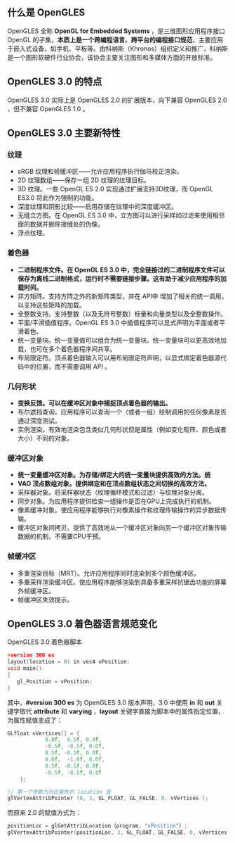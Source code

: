 ## **什么是 OpenGLES**

OpenGLES 全称 **OpenGL for Embedded Systems** ，是三维图形应用程序接口 OpenGL 的子集，**本质上是一个跨编程语言、跨平台的编程接口规范**，主要应用于嵌入式设备，如手机、平板等。由科纳斯（Khronos）组织定义和推广，科纳斯是一个图形软硬件行业协会，该协会主要关注图形和多媒体方面的开放标准。



## **OpenGLES 3.0 的特点**

OpenGLES 3.0 实际上是 OpenGLES 2.0 的扩展版本，向下兼容 OpenGLES 2.0 ，但不兼容 OpenGLES 1.0 。



## **OpenGLES 3.0 主要新特性**

### **纹理**

- sRGB 纹理和帧缓冲区——允许应用程序执行伽马校正渲染。
- 2D 纹理数组——保存一组 2D 纹理的纹理目标。
- 3D 纹理。一些 OpenGL ES 2.0 实现通过扩展支持3D纹理，而 OpenGL ES3.0 将此作为强制的功能。
- 深度纹理和阴影比较——启用存储在纹理中的深度缓冲区。
- 无缝立方图。在 OpenGL ES 3.0 中，立方图可以进行采样如过滤来使用相邻面的数据并删除接缝处的伪像。
- 浮点纹理。



### **着色器**

- **二进制程序文件。在 OpenGL ES 3.0 中，完全链接过的二进制程序文件可以保存为离线二进制格式，运行时不需要链接步骤。这有助于减少应用程序的加载时间。**
- 非方矩阵。支持方阵之外的新矩阵类型，并在 API中 增加了相关的统一调用，以支持这些矩阵的加载。
- 全整数支持。支持整数（以及无符号整数）标量和向量类型以及全整数操作。
- 平面/平滑插值程序。OpenGL ES 3.0 中插值程序可以显式声明为平面或者平滑着色。
- 统一变量块。统一变量值可以组合为统一变量块。统一变量块可以更高效地加载，也可在多个着色器程序间共享。
- 布局限定符。顶点着色器输入可以用布局限定符声明，以显式绑定着色器源代码中的位置，而不需要调用 API 。



### **几何形状**

- **变换反馈。可以在缓冲区对象中捕捉顶点着色器的输出。**
- 布尔遮挡查询。应用程序可以查询一个（或者一组）绘制调用的任何像素是否通过深度测试。
- 实例渲染。有效地渲染包含类似几何形状但是属性（例如变化矩阵、颜色或者大小）不同的对象。



### **缓冲区对象**

- **统一变量缓冲区对象。为存储/绑定大的统一变量块提供高效的方法。统**
- **VAO 顶点数组对象。提供绑定和在顶点数组状态之间切换的高效方法。**
- 采样器对象。将采样器状态（纹理循环模式和过滤）与纹理对象分离。
- 同步对象。为应用程序提供检查一组操作是否在GPU上完成执行的机制。
- 像素缓冲对象。使应用程序能够执行对像素操作和纹理传输操作的异步数据传输。
- 缓冲区对象间拷贝。提供了高效地从一个缓冲区对象向另一个缓冲区对象传输数据的机制，不需要CPU干预。



### **帧缓冲区**

- 多重渲染目标（MRT）。允许应用程序同时渲染到多个颜色缓冲区。
- 多重采样渲染缓冲区。使应用程序能够渲染到具备多重采样抗锯齿功能的屏幕外帧缓冲区。
- 帧缓冲区失效提示。



## **OpenGLES 3.0 着色器语言规范变化**

OpenGLES 3.0 着色器脚本

```c
#version 300 es                          
layout(location = 0) in vec4 vPosition;  
void main()                              
{                                        
   gl_Position = vPosition;              
}                                        
```

其中，**#version 300 es** 为 OpenGLES 3.0 版本声明，3.0 中使用 **in** 和 **out** 关键字取代 **attribute** 和 **varying** ，**layout** 关键字直接为脚本中的属性指定位置，为属性赋值变成了：

```c
GLfloat vVertices[] = {
            0.0f,  0.5f, 0.0f,
            -0.5f, -0.5f, 0.0f,
            0.5f, -0.5f, 0.0f,
            0.0f,  -1.0f, 0.0f,
            0.5f, -0.5f, 0.0f,
            -0.5f, -0.5f, 0.0f
    };

// 第一个参数为对应属性的 location 值
glVertexAttribPointer (0, 3, GL_FLOAT, GL_FALSE, 0, vVertices );
```

而原来 2.0 的赋值方式为：

```c
positionLoc = glGetAttribLocation（program, "vPosition"）;
glVertexAttribPointer(positionLoc, 3, GL_FLOAT, GL_FALSE, 0, vVertices );
```

